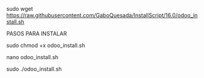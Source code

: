 sudo wget https://raw.githubusercontent.com/GaboQuesada/InstallScript/16.0/odoo_install.sh



PASOS PARA INSTALAR

sudo chmod +x odoo_install.sh			

nano odoo_install.sh				

sudo ./odoo_install.sh
